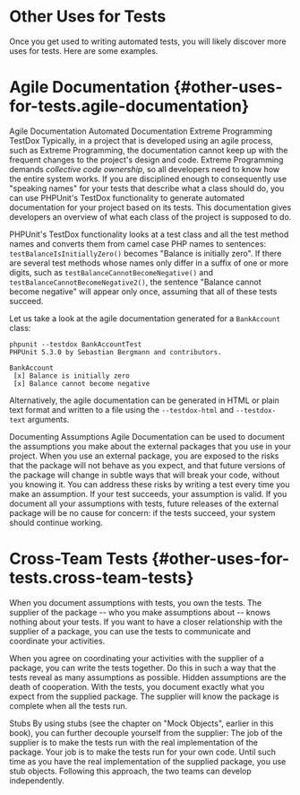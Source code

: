 Other Uses for Tests
====================

Once you get used to writing automated tests, you will likely discover
more uses for tests. Here are some examples.

Agile Documentation {#other-uses-for-tests.agile-documentation}
===================

Agile Documentation Automated Documentation Extreme Programming TestDox
Typically, in a project that is developed using an agile process, such
as Extreme Programming, the documentation cannot keep up with the
frequent changes to the project's design and code. Extreme Programming
demands *collective code ownership*, so all developers need to know how
the entire system works. If you are disciplined enough to consequently
use "speaking names" for your tests that describe what a class should
do, you can use PHPUnit's TestDox functionality to generate automated
documentation for your project based on its tests. This documentation
gives developers an overview of what each class of the project is
supposed to do.

PHPUnit's TestDox functionality looks at a test class and all the test
method names and converts them from camel case PHP names to sentences:
`testBalanceIsInitiallyZero()` becomes "Balance is initially zero". If
there are several test methods whose names only differ in a suffix of
one or more digits, such as `testBalanceCannotBecomeNegative()` and
`testBalanceCannotBecomeNegative2()`, the sentence "Balance cannot
become negative" will appear only once, assuming that all of these tests
succeed.

Let us take a look at the agile documentation generated for a
`BankAccount` class:

    phpunit --testdox BankAccountTest
    PHPUnit 5.3.0 by Sebastian Bergmann and contributors.

    BankAccount
     [x] Balance is initially zero
     [x] Balance cannot become negative

Alternatively, the agile documentation can be generated in HTML or plain
text format and written to a file using the `--testdox-html` and
`--testdox-text` arguments.

Documenting Assumptions Agile Documentation can be used to document the
assumptions you make about the external packages that you use in your
project. When you use an external package, you are exposed to the risks
that the package will not behave as you expect, and that future versions
of the package will change in subtle ways that will break your code,
without you knowing it. You can address these risks by writing a test
every time you make an assumption. If your test succeeds, your
assumption is valid. If you document all your assumptions with tests,
future releases of the external package will be no cause for concern: if
the tests succeed, your system should continue working.

Cross-Team Tests {#other-uses-for-tests.cross-team-tests}
================

When you document assumptions with tests, you own the tests. The
supplier of the package -- who you make assumptions about -- knows
nothing about your tests. If you want to have a closer relationship with
the supplier of a package, you can use the tests to communicate and
coordinate your activities.

When you agree on coordinating your activities with the supplier of a
package, you can write the tests together. Do this in such a way that
the tests reveal as many assumptions as possible. Hidden assumptions are
the death of cooperation. With the tests, you document exactly what you
expect from the supplied package. The supplier will know the package is
complete when all the tests run.

Stubs By using stubs (see the chapter on "Mock Objects", earlier in this
book), you can further decouple yourself from the supplier: The job of
the supplier is to make the tests run with the real implementation of
the package. Your job is to make the tests run for your own code. Until
such time as you have the real implementation of the supplied package,
you use stub objects. Following this approach, the two teams can develop
independently.
